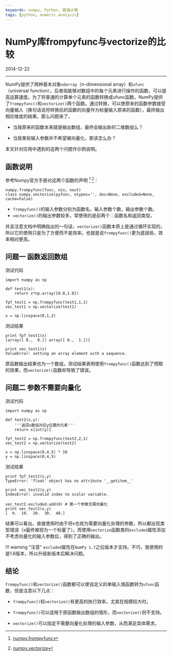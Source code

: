 ```yaml
---
keywords: numpy, Python, 数值计算
tags: [python, numeric analysis]
---
```


# NumPy库frompyfunc与vectorize的比较

2014-12-22

---

NumPy提供了两种基本对象`ndarray`（n-dimensional array）和`ufunc`（universal function），后者指能够对数组中的每个元素进行操作的函数，可以提高运算速度。为了将普通的计算单个元素的函数转换成ufunc函数，NumPy提供了`frompyfunc()`和`vectorize()`两个函数。通过转换，可以使原来的函数参数接受向量输入（换句话说将转换后的函数的向量作为标量输入原来的函数），最终输出相应维度的结果。那么问题来了，

* 当我原来的函数本来就是输出数组，最终会输出新的二维数组么？

* 当我某些输入参数并不希望被向量化，那该怎么办？

本文针对应用中遇到的这两个问题作示例说明。

## 函数说明

参考Numpy官方手册对这两个函数的声明 [^1] [^2]：


    numpy.frompyfunc(func, nin, nout)
    class numpy.vectorize(pyfunc, otypes='', doc=None, excluded=None, cache=False)


* `frompyfunc()`的输入参数分别为函数名，输入参数个数，输出参数个数。
* `vectorize()`的输出参数较多，常使用的是前两个：函数名和返回类型。

并且注意文档中明确指出的一句话，`vectorize()`函数本质上是通过循环实现的，所以它的使用只是为了方便而不是效率。也就是说`frompyfunc()`更为底层些，效率相对更高。

## 问题一 函数返回数组

测试代码

    import numpy as np

    def test1(x):
        return x*np.array([0.0,1.0])

    fpf_test1 = np.frompyfunc(test1,1,1)
    vec_test1 = np.vectorize(test1)

    x = np.linspace(0,1,2)

测试结果

    print fpf_test1(x)
    [array([ 0.,  0.]) array([ 0.,  1.])]

    print vec_test1(x)
    ValueError: setting an array element with a sequence.

原函数输出结果也为一个数组，测试结果表明使用`frompyfunc()`函数达到了预期的效果，而`vectorize()`函数却导致了错误。

## 问题二 参数不需要向量化

测试代码

    import numpy as np

    def test2(x,y):
        '''返回x数组对应y位置的元素'''
        return x[int(y)]
    
    fpf_test2 = np.frompyfunc(test2,2,1)
    vec_test2 = np.vectorize(test2)
    
    x = np.linspace(0,4,5) * 10
    y = np.linspace(0,4,5)

测试结果

    print fpf_test2(x,y)
    TypeError: 'float' object has no attribute '__getitem__'

    print vec_test2(x,y)
    IndexError: invalid index to scalar variable.

    vec_test2.excluded.add(0) # 第一个参数无需向量化
    print vec_test2(x,y)
    [  0.  10.  20.  30.  40.]


结果可以看出，直接使用时由于将x也视为需要向量化处理的参数，所以都出现类型错误（x最终被视为一个标量了）。而使用`vectorize`函数类的`excluded`属性添加不考虑向量化的输入参数后，得到了正确的输出。


!!! warning "注意"
    `excluded`属性在`NumPy 1.7`之后版本才支持。不巧，我使用的是1.6版本，所以升级新版本后解决问题。

## 结论

`frompyfunc()`和`vectorize()`函数都可以使自定义的单输入值函数转为`ufunc`函数，但是注意以下几点：

* `frompyfunc()`较`vectorize()`有更高的执行效率，尤其在规模较大时。

* `frompyfunc()`可以适用于原函数输出数组的情形，而`vectorize()`则不支持。

* `vectorize()`可以指定不需要向量化处理的输入参数，从而满足具体需求。


[^1]: [numpy.frompyfunc](http://docs.scipy.org/doc/numpy/reference/generated/numpy.frompyfunc.html)
[^2]: [numpy.vectorize](http://docs.scipy.org/doc/numpy/reference/generated/numpy.vectorize.html#numpy.vectorize)